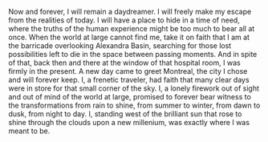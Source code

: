 Now and forever, I will remain a daydreamer. I will freely make my escape from the realities of today. I will have a place to hide in a time of need, where the truths of the human experience might be too much to bear all at once. When the world at large cannot find me, take it on faith that I am at the barricade overlooking Alexandra Basin, searching for those lost possibilities left to die in the space between passing moments. And in spite of that, back then and there at the window of that hospital room, I was firmly in the present. A new day came to greet Montreal, the city I chose and will forever keep. I, a frenetic traveler, had faith that many clear days were in store for that small corner of the sky. I, a lonely firework out of sight and out of mind of the world at large, promised to forever bear witness to the transformations from rain to shine, from summer to winter, from dawn to dusk, from night to day. I, standing west of the brilliant sun that rose to shine through the clouds upon a new millenium, was exactly where I was meant to be.
